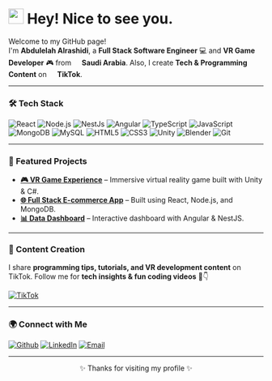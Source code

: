 <h1><img src="https://emojis.slackmojis.com/emojis/images/1531849430/4246/blob-sunglasses.gif?1531849430" width="30"/> Hey! Nice to see you.</h1>

<p>Welcome to my GitHub page! </br> I'm <b>Abdulelah Alrashidi</b>, a <b>Full Stack Software Engineer</b> 💻 and <b>VR Game Developer</b> 🎮 from <img src="https://cdn-icons-png.flaticon.com/512/197/197577.png" width="13"/> <b>Saudi Arabia</b>.  
Also, I create <b>Tech & Programming Content</b> on <img src="https://cdn-icons-png.flaticon.com/512/3046/3046120.png" width="13"/> <b>TikTok</b>.</p>

---

<h3>🛠️ Tech Stack</h3>
<p>
  <img alt="React" src="https://img.shields.io/badge/-React-45b8d8?style=flat-square&logo=react&logoColor=white" />
  <img alt="Node.js" src="https://img.shields.io/badge/-Node.js-43853d?style=flat-square&logo=node.js&logoColor=white" />
  <img alt="NestJs" src="https://img.shields.io/badge/-NestJs-ea2845?style=flat-square&logo=nestjs&logoColor=white" />
  <img alt="Angular" src="https://img.shields.io/badge/-Angular-DD0031?style=flat-square&logo=angular&logoColor=white" />
  <img alt="TypeScript" src="https://img.shields.io/badge/-TypeScript-007ACC?style=flat-square&logo=typescript&logoColor=white" />
  <img alt="JavaScript" src="https://img.shields.io/badge/-JavaScript-F7DF1E?style=flat-square&logo=javascript&logoColor=black" />
  <img alt="MongoDB" src="https://img.shields.io/badge/-MongoDB-13aa52?style=flat-square&logo=mongodb&logoColor=white" />
  <img alt="MySQL" src="https://img.shields.io/badge/-MySQL-4479A1?style=flat-square&logo=mysql&logoColor=white" />
  <img alt="HTML5" src="https://img.shields.io/badge/-HTML5-E34F26?style=flat-square&logo=html5&logoColor=white" />
  <img alt="CSS3" src="https://img.shields.io/badge/-CSS3-1572B6?style=flat-square&logo=css3&logoColor=white" />
  <img alt="Unity" src="https://img.shields.io/badge/-Unity-000000?style=flat-square&logo=unity&logoColor=white" />
  <img alt="Blender" src="https://img.shields.io/badge/-Blender-F5792A?style=flat-square&logo=blender&logoColor=white" />
  <img alt="Git" src="https://img.shields.io/badge/-Git-F05032?style=flat-square&logo=git&logoColor=white" />
</p>

---

<h3>🚀 Featured Projects</h3>
<ul>
  <li><a href="#"><b>🎮 VR Game Experience</b></a> – Immersive virtual reality game built with Unity & C#.</li>
  <li><a href="#"><b>🌐 Full Stack E-commerce App</b></a> – Built using React, Node.js, and MongoDB.</li>
  <li><a href="#"><b>📊 Data Dashboard</b></a> – Interactive dashboard with Angular & NestJS.</li>
</ul>

---

<h3>📱 Content Creation</h3>
<p>I share <b>programming tips, tutorials, and VR development content</b> on TikTok.  
Follow me for <b>tech insights & fun coding videos</b> 🎥👇</p>

<a href="https://www.tiktok.com/@YOUR_TIKTOK_USERNAME" target="_blank"><img alt="TikTok" src="https://img.shields.io/badge/TikTok-%23000000.svg?&style=for-the-badge&logo=TikTok&logoColor=white" /></a>

---

<h3>🌍 Connect with Me</h3>
<p>
  <a href="https://github.com/YOUR_GITHUB" target="_blank"><img alt="Github" src="https://img.shields.io/badge/GitHub-%2312100E.svg?&style=for-the-badge&logo=Github&logoColor=white" /></a>
  <a href="https://www.linkedin.com/in/YOUR_LINKEDIN" target="_blank"><img alt="LinkedIn" src="https://img.shields.io/badge/linkedin-%230077B5.svg?&style=for-the-badge&logo=linkedin&logoColor=white" /></a>
  <a href="mailto:YOUR_EMAIL" target="_blank"><img alt="Email" src="https://img.shields.io/badge/Email-D14836?style=for-the-badge&logo=gmail&logoColor=white" /></a>
</p>

---

<p align="center">✨ Thanks for visiting my profile ✨</p>
